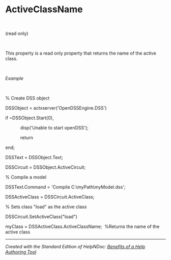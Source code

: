 # ActiveClassName

&nbsp;

(read only)

&nbsp;

This property is a read only property that returns the name of the active class.

&nbsp;

*Example*

&nbsp;

% Create DSS object

DSSObject = actxserver('OpenDSSEngine.DSS')

if ~DSSObject.Start(0),

&nbsp; &nbsp; &nbsp; &nbsp; &nbsp; &nbsp; disp('Unable to start openDSS');

&nbsp; &nbsp; &nbsp; &nbsp; &nbsp; &nbsp; return

end;

DSSText = DSSObject.Text;

DSSCircuit = DSSObject.ActiveCircuit;

% Compile a model &nbsp; &nbsp;

DSSText.Command = 'Compile C:\\myPath\\myModel.dss';

DSSActiveClass = DSSCircuit.ActiveClass;

% Sets class "load" as the active class

DSSCircuit.SetActiveClass("load")

myClass = DSSActiveClass.ActiveClassName;&nbsp; %Returns the name of the active class

***
_Created with the Standard Edition of HelpNDoc: [Benefits of a Help Authoring Tool](<https://www.helpauthoringsoftware.com>)_

